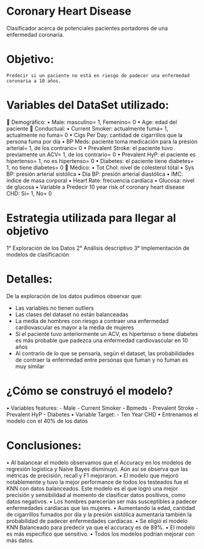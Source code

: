 # Coronary Heart Disease
 Clasificador acerca de potenciales pacientes portadores de una enfermedad coronaria.
# Objetivo:
	Predecir si un paciente no está en riesgo de padecer una enfermedad coronaria a 10 años.
# Variables del DataSet utilizado: 
	Demográfico: 
•	Male: masculino= 1, Femenino= 0
•	Age: edad del paciente
	Conductual:
•	Current Smoker: actualmente fuma= 1, actualmente no fuma= 0
•	Cigs Per Day: cantidad de cigarrillos que la persona fuma por día
•	BP Meds: paciente toma medicación para la presión arterial= 1, de los contrario= 0
•	Prevalent Stroke: el paciente tuvo previamente un ACV= 1, de los contrario= 0
•	Prevalent HyP: el paciente es hipertenso= 1, no es hipertenso= 0
•	Diabetes: el paciente tiene diabetes= 1, no tiene diabetes= 0
	Médico:
•	Tot Chol: nivel de colesterol total
•	Sys BP: presión arterial sistólica 
•	Dia BP: presión arterial diastólica
•	IMC: índice de masa corporal
•	Heart Rate: frecuencia cardíaca
•	Glucosa: nivel de glucosa
•	Variable a Predecir
10 year risk of coronary heart disease CHD: Si= 1, No= 0
# Estrategia utilizada para llegar al objetivo 
1° Exploración de los Datos
2° Análisis descriptivo 
3° Implementación de modelos de clasificación
# Detalles: 
De la exploración de los datos pudimos observar que:
-	Las variables no tienen outliers
-	Las clases del dataset no están balanceadas
-	La media de hombres con riesgo a contraer una enfermedad cardiovascular es mayor a la media de mujeres
-	Si el paciente tuvo anteriormente un ACV, es hipertenso o tiene diabetes es más probable que padezca una enfermedad cardiovascular en 10 años
-	Al contrario de lo que se pensaría, según el dataset, las probabilidades de contraer la enfermedad entre personas que fuman y no fuman es muy similar
# ¿Cómo se construyó el modelo?
•	Variables features:
	- Male
	- Current Smoker
	- Bpmeds
	- Prevalent Stroke
	- Prevalent HyP
	- Diabetes
•	Variable Target:
	- Ten Year CHD
•	Entrenamos el modelo con el 40% de los datos
# Conclusiones:
•	Al balancear el modelo observamos que el Accuracy en los modelos de regresión logística y Naive Bayes disminuyó. Aún así se observa que las métricas de precisión, recall y F1 mejoraron.
•	El modelo que mejoró notablemente y tuvo la mejor performance de todos los testeados fue el KNN con datos balanceados. Este modelo es el que logró una mejor precisión y sensibilidad al momento de clasificar datos positivos, como datos negativos.
•	Los hombres parecerían ser más susceptibles a padecer enfermedades cardíacas que las mujeres. 
•	Aumentando la edad, cantidad de cigarrillos fumados por día y la presión sistólica aumentaría también la probabilidad de padecer enfermedades cardíacas.
•	Se eligió el modelo KNN Balanceado para predecir ya que el accuracy es de 89%.
•	El modelo es más específico que sensitivo.
•	Todos los modelos podrían mejorar con más datos.
